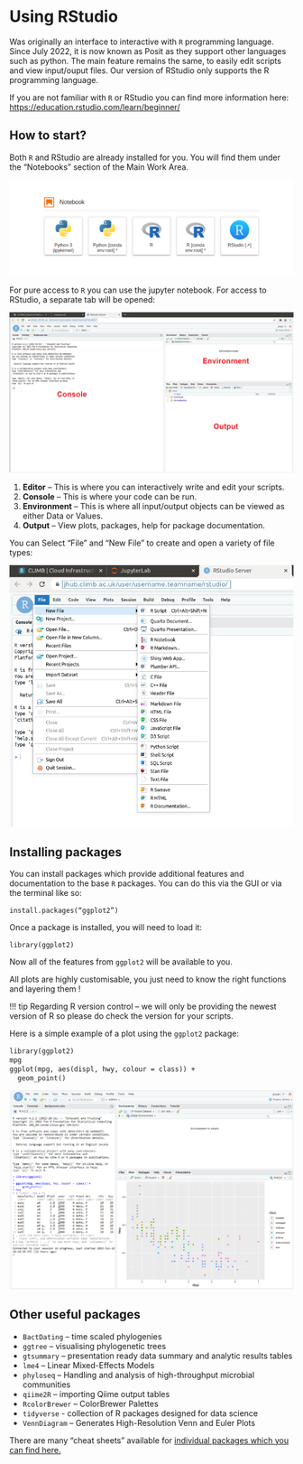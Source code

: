 # Using RStudio

Was originally an interface to interactive with `R` programming language. Since July 2022, it is now known as Posit as they support other languages such as python. The main feature remains the same, to easily edit scripts and view input/ouput files. Our version of RStudio only supports the R programming language.

If you are not familiar with `R` or RStudio you can find more information here: https://education.rstudio.com/learn/beginner/ 

## How to start?

Both `R` and RStudio are already installed for you. You will find them under the “Notebooks” section of the Main Work Area. 

![RStudio](../img/r-open.png)

For pure access to `R` you can use the jupyter notebook. For access to RStudio, a separate tab will be opened:

![RStudio](../img/rstudio.png)

1. **Editor** – This is where you can interactively write and edit your scripts.
2. **Console** – This is where your code can be run.
3. **Environment** – This is where all input/output objects can be viewed as either Data or Values.
4. **Output** – View plots, packages, help for package documentation.

You can Select “File” and “New File” to create and open a variety of file types:

![RStudio](../img/r-new-file.png)

## Installing packages

You can install packages which provide additional features and documentation to the base `R` packages. You can do this via the GUI or via the terminal like so:

```
install.packages(“ggplot2”)
```

Once a package is installed, you will need to load it:
```
library(ggplot2)
```

Now all of the features from `ggplot2` will be available to you.

All plots are highly customisable, you just need to know the right functions and layering them !

<!-- prettier-ignore -->
!!! tip
    Regarding R version control – we will only be providing the newest version of R so please do check the version for your scripts.

Here is a simple example of a plot using the `ggplot2` package:

```
library(ggplot2)
mpg
ggplot(mpg, aes(displ, hwy, colour = class)) + 
  geom_point()
```

![RStudio](../img/r-in-action.png)


## Other useful packages

* `BactDating` – time scaled phylogenies
* `ggtree` – visualising phylogenetic trees
* `gtsummary` – presentation ready data summary and analytic results tables
* `lme4` – Linear Mixed-Effects Models
* `phyloseq` – Handling and analysis of high-throughput microbial communities
* `qiime2R` – importing Qiime output tables
* `RcolorBrewer` – ColorBrewer Palettes
* `tidyverse` - collection of R packages designed for data science
* `VennDiagram` – Generates High-Resolution Venn and Euler Plots

There are many “cheat sheets” available for [individual packages which you can find here.](https://raw.githubusercontent.com/rstudio/cheatsheets/main/data-visualization-2.1.pdf 
)

